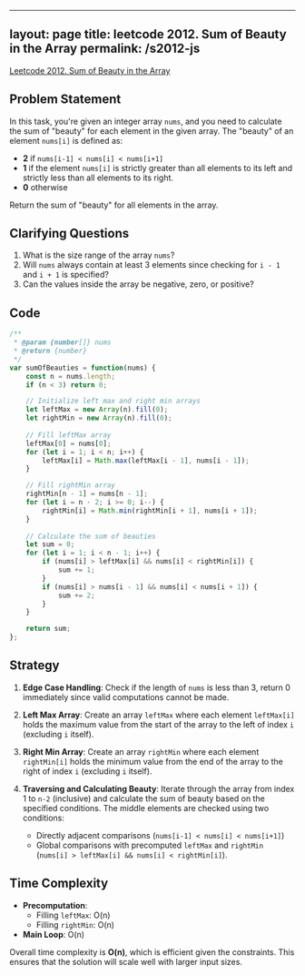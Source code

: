 
---
layout: page
title: leetcode 2012. Sum of Beauty in the Array
permalink: /s2012-js
---
[Leetcode 2012. Sum of Beauty in the Array](https://algoadvance.github.io/algoadvance/l2012)
## Problem Statement

In this task, you're given an integer array `nums`, and you need to calculate the sum of "beauty" for each element in the given array. The "beauty" of an element `nums[i]` is defined as:

- **2** if `nums[i-1] < nums[i] < nums[i+1]`
- **1** if the element `nums[i]` is strictly greater than all elements to its left and strictly less than all elements to its right.
- **0** otherwise

Return the sum of "beauty" for all elements in the array.

## Clarifying Questions

1. What is the size range of the array `nums`?
2. Will `nums` always contain at least 3 elements since checking for `i - 1` and `i + 1` is specified?
3. Can the values inside the array be negative, zero, or positive?

## Code

```javascript
/**
 * @param {number[]} nums
 * @return {number}
 */
var sumOfBeauties = function(nums) {
    const n = nums.length;
    if (n < 3) return 0;

    // Initialize left max and right min arrays
    let leftMax = new Array(n).fill(0);
    let rightMin = new Array(n).fill(0);
    
    // Fill leftMax array
    leftMax[0] = nums[0];
    for (let i = 1; i < n; i++) {
        leftMax[i] = Math.max(leftMax[i - 1], nums[i - 1]);
    }

    // Fill rightMin array
    rightMin[n - 1] = nums[n - 1];
    for (let i = n - 2; i >= 0; i--) {
        rightMin[i] = Math.min(rightMin[i + 1], nums[i + 1]);
    }
    
    // Calculate the sum of beauties
    let sum = 0;
    for (let i = 1; i < n - 1; i++) {
        if (nums[i] > leftMax[i] && nums[i] < rightMin[i]) {
            sum += 1;
        }
        if (nums[i] > nums[i - 1] && nums[i] < nums[i + 1]) {
            sum += 2;
        }
    }

    return sum;
};
```

## Strategy

1. **Edge Case Handling**: Check if the length of `nums` is less than 3, return 0 immediately since valid computations cannot be made.
   
2. **Left Max Array**: Create an array `leftMax` where each element `leftMax[i]` holds the maximum value from the start of the array to the left of index `i` (excluding `i` itself).

3. **Right Min Array**: Create an array `rightMin` where each element `rightMin[i]` holds the minimum value from the end of the array to the right of index `i` (excluding `i` itself).

4. **Traversing and Calculating Beauty**: Iterate through the array from index 1 to `n-2` (inclusive) and calculate the sum of beauty based on the specified conditions. The middle elements are checked using two conditions:
   - Directly adjacent comparisons (`nums[i-1] < nums[i] < nums[i+1]`)
   - Global comparisons with precomputed `leftMax` and `rightMin` (`nums[i] > leftMax[i] && nums[i] < rightMin[i]`).
   
## Time Complexity

- **Precomputation**:
  - Filling `leftMax`: O(n)
  - Filling `rightMin`: O(n)
- **Main Loop**: O(n)

Overall time complexity is **O(n)**, which is efficient given the constraints. This ensures that the solution will scale well with larger input sizes.